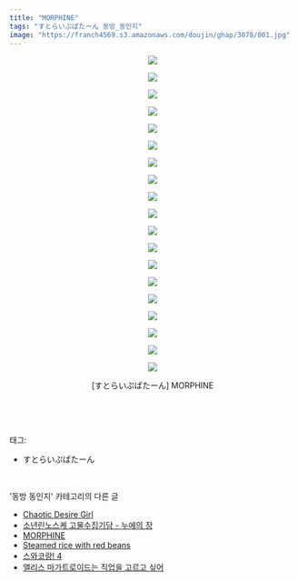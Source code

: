 ```yaml
---
title: "MORPHINE"
tags: "すとらいぷぱたーん 동방_동인지"
image: "https://franch4569.s3.amazonaws.com/doujin/ghap/3078/001.jpg"
---
```

<div class="article">
<p style="text-align: center; clear: none; float: none;"><img src="{{ site.imgserver2 }}/ghap/3078/001.jpg"/></p>
<p style="text-align: center; clear: none; float: none;"><img src="{{ site.imgserver2 }}/ghap/3078/002.jpg"/></p>
<p style="text-align: center; clear: none; float: none;"><img src="{{ site.imgserver2 }}/ghap/3078/003.jpg"/></p>
<p style="text-align: center; clear: none; float: none;"><img src="{{ site.imgserver2 }}/ghap/3078/004.jpg"/></p>
<p style="text-align: center; clear: none; float: none;"><img src="{{ site.imgserver2 }}/ghap/3078/005.jpg"/></p>
<p style="text-align: center; clear: none; float: none;"><img src="{{ site.imgserver2 }}/ghap/3078/006.jpg"/></p>
<p style="text-align: center; clear: none; float: none;"><img src="{{ site.imgserver2 }}/ghap/3078/007.jpg"/></p>
<p style="text-align: center; clear: none; float: none;"><img src="{{ site.imgserver2 }}/ghap/3078/008.jpg"/></p>
<p style="text-align: center; clear: none; float: none;"><img src="{{ site.imgserver2 }}/ghap/3078/009.jpg"/></p>
<p style="text-align: center; clear: none; float: none;"><img src="{{ site.imgserver2 }}/ghap/3078/010.jpg"/></p>
<p style="text-align: center; clear: none; float: none;"><img src="{{ site.imgserver2 }}/ghap/3078/011.jpg"/></p>
<p style="text-align: center; clear: none; float: none;"><img src="{{ site.imgserver2 }}/ghap/3078/012.jpg"/></p>
<p style="text-align: center; clear: none; float: none;"><img src="{{ site.imgserver2 }}/ghap/3078/013.jpg"/></p>
<p style="text-align: center; clear: none; float: none;"><img src="{{ site.imgserver2 }}/ghap/3078/014.jpg"/></p>
<p style="text-align: center; clear: none; float: none;"><img src="{{ site.imgserver2 }}/ghap/3078/015.jpg"/></p>
<p style="text-align: center; clear: none; float: none;"><img src="{{ site.imgserver2 }}/ghap/3078/016.jpg"/></p>
<p style="text-align: center; clear: none; float: none;"><img src="{{ site.imgserver2 }}/ghap/3078/017.jpg"/></p>
<p style="text-align: center; clear: none; float: none;"><img src="{{ site.imgserver2 }}/ghap/3078/018.jpg"/></p>
<p style="text-align: center; clear: none; float: none;"><img src="{{ site.imgserver2 }}/ghap/3078/019.jpg"/></p>
<p style="text-align: center; clear: none; float: none;">[すとらいぷぱたーん] MORPHINE</p>
<p><br/></p>
</div><br/>
<div class="tagTrail">
<p>태그: </p>
<ul>
<li>すとらいぷぱたーん</li>
</ul>
</div><br/>
<div class="another">
<p>'동방 동인지' 카테고리의 다른 글</p>
<ul>
<li><a href="/ghap_3081">Chaotic Desire Girl</a></li>
<li><a href="/ghap_3080">소년린노스케 고물수집기담 - 누에의 장</a></li>
<li><a href="/ghap_3078">MORPHINE</a></li>
<li><a href="/ghap_3077">Steamed rice with red beans</a></li>
<li><a href="/ghap_3076">스와코랑! 4</a></li>
<li><a href="/ghap_3075">앨리스 마가트로이드는 직업을 고르고 싶어</a></li>
</ul>
</div><br/>
<div class="cb_module cb_fluid">
<div class="cb_wrt cb_profile">
</div><!-- commentList close -->
</div><br/>
